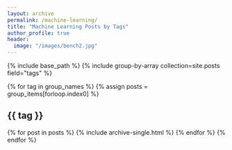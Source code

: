 ```yaml
---
layout: archive
permalink: /machine-learning/
title: "Machine Learning Posts by Tags"
author_profile: true
header:
  image: "/images/bench2.jpg"
---
```


{% include base_path %}
{% include group-by-array collection=site.posts field="tags" %}

{% for tag in group_names %}
  {% assign posts = group_items[forloop.index0] %}
  <h2 id="{{tag | slugify }}" class="archive__subtitle">{{ tag }}</h2>
  {% for post in posts %}
    {% include archive-single.html %}
  {% endfor %}
{% endfor %}